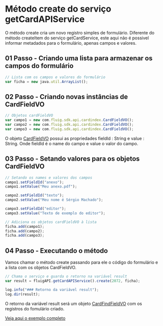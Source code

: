 # Método create do serviço getCardAPIService

O método create cria um novo registro simples de formulário. Diferente do método createItem​ do serviço getCardService, este aqui não é possivel informar metadados para o formulário, apenas campos e valores.

## 01 Passo - Criando uma lista para armazenar os campos do formulário

```js
// Lista com os campos e valores do formulário
var ficha = new java.util.ArrayList();
```

## 02 Passo - Criando novas instâncias de CardFieldVO

```js
// Objetos cardFieldVO
var campo1 = new com.fluig.sdk.api.cardindex.CardFieldVO();
var campo2 = new com.fluig.sdk.api.cardindex.CardFieldVO();
var campo3 = new com.fluig.sdk.api.cardindex.CardFieldVO();
```

O objeto [CardFieldVO](https://api.fluig.com/old/sdk/com/fluig/sdk/api/cardindex/CardFieldVO.html) possui as propriedades fieldId : String e value : String.
Onde fieldId é o name do campo e value o valor do campo.

## 03 Passo - Setando valores para os objetos CardFieldVO

```js
// Setando os names e valores dos campos
campo1.setFieldId("anexo");
campo1.setValue("Meu anexo.pdf");

campo2.setFieldId("texto");
campo2.setValue("Meu nome é Sérgio Machado");

campo3.setFieldId("editor");
campo3.setValue("Texto de exemplo do editor");

// Adiciona os objetos cardFieldVO à lista
ficha.add(campo1);
ficha.add(campo2);
ficha.add(campo3);
```

## 04 Passo - Executando o método

Vamos chamar o método create passando para ele o código do formulário e a lista com os objetos CardFieldVO.

```js
// Chama o serviço e guarda o retorno na variável result
var result = fluigAPI.getCardAPIService().create(2072, ficha);

log.info("### Retorno da variável result");
log.dir(result);
```

O retorno da variável result será um objeto [CardFindFieldVO](https://api.fluig.com/old/sdk/com/fluig/sdk/api/cardindex/CardFindFieldVO.html) com os registros do fomulário criado.

[Veja aqui o exemplo completo](create.js)
